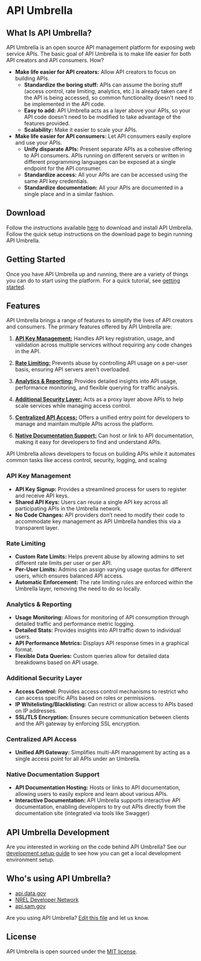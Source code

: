 # API Umbrella

## What Is API Umbrella?

API Umbrella is an open source API management platform for exposing web service APIs. The basic goal of API Umbrella is to make life easier for both API creators and API consumers. How?

* **Make life easier for API creators:** Allow API creators to focus on building APIs.
  * **Standardize the boring stuff:** APIs can assume the boring stuff (access control, rate limiting, analytics, etc.) is already taken care if the API is being accessed, so common functionality doesn't need to be implemented in the API code.
  * **Easy to add:** API Umbrella acts as a layer above your APIs, so your API code doesn't need to be modified to take advantage of the features provided.
  * **Scalability:** Make it easier to scale your APIs.
* **Make life easier for API consumers:** Let API consumers easily explore and use your APIs.
  * **Unify disparate APIs:** Present separate APIs as a cohesive offering to API consumers. APIs running on different servers or written in different programming languages can be exposed at a single endpoint for the API consumer.
  * **Standardize access:** All your APIs are can be accessed using the same API key credentials.
  * **Standardize documentation:** All your APIs are documented in a single place and in a similar fashion.

## Download
Follow the instructions available [here](https://api-umbrella.readthedocs.io/en/latest/getting-started.html#) to download and install API Umbrella. Follow the quick setup instructions on the download page to begin running API Umbrella.

## Getting Started

Once you have API Umbrella up and running, there are a variety of things you can do to start using the platform. For a quick tutorial, see [getting started](https://api-umbrella.readthedocs.io/en/latest/getting-started.html#quick-tutorial).

## Features
API Umbrella brings a range of features to simplify the lives of API creators and consumers. The primary features offered by API Umbrella are:

1. [**API Key Management:**](#api-key-management) Handles API key registration, usage, and validation across multiple services without requiring any code changes in the API.

2. [**Rate Limiting:**](#rate-limiting) Prevents abuse by controlling API usage on a per-user basis, ensuring API servers aren't overloaded.

3. [**Analytics & Reporting:**](#analytics--reporting) Provides detailed insights into API usage, performance monitoring, and flexible querying for traffic analysis.

4. [**Additional Security Layer:**](#additional-security-layer) Acts as a proxy layer above APIs to help scale services while managing access control.

5. [**Centralized API Access:**](#centralized-api-access) Offers a unified entry point for developers to manage and maintain multiple APIs across the platform.

6. [**Native Documentation Support:**](#native-documentation-support) Can host or link to API documentation, making it easy for developers to find and understand APIs.

API Umbrella allows developers to focus on building APIs while it automates common tasks like access control, security, logging, and scaling​

### API Key Management
* **API Key Signup:** Provides a streamlined process for users to register and receive API keys.
* **Shared API Keys:** Users can reuse a single API key across all participating APIs in the Umbrella network.
* **No Code Changes:** API providers don’t need to modify their code to accommodate key management as API Umbrella handles this via a transparent layer.
### Rate Limiting
* **Custom Rate Limits:** Helps prevent abuse by allowing admins to set different rate limits per user or per API.
* **Per-User Limits:** Admins can assign varying usage quotas for different users, which ensures balanced API access.
* **Automatic Enforcement:** The rate limiting rules are enforced within the Umbrella layer, removing the need to do so locally.
### **Analytics & Reporting**
* **Usage Monitoring:** Allows for monitoring of API consumption through detailed traffic and performance metric logging.
* **Detailed Stats:** Provides insights into API traffic down to individual users.
* **API Performance Metrics:** Displays API response times in a graphical format.
* **Flexible Data Queries:** Custom queries allow for detailed data breakdowns based on API usage.
### **Additional Security Layer**
* **Access Control:** Provides access control mechanisms to restrict who can access specific APIs based on roles or permissions.
* **IP Whitelisting/Blacklisting:** Can restrict or allow access to APIs based on IP addresses.
* **SSL/TLS Encryption:** Ensures secure communication between clients and the API gateway by enforcing SSL encryption.
### **Centralized API Access**
* **Unified API Gateway:** Simplifies multi-API management by acting as a single access point for all APIs under an Umbrella.
### **Native Documentation Support**
* **API Documentation Hosting:** Hosts or links to API documentation, allowing users to easily explore and learn about various APIs.
* **Interactive Documentation:** API Umbrella supports interactive API documentation, enabling developers to try out APIs directly from the documentation site (integrated via tools like Swagger)​

## API Umbrella Development

Are you interested in working on the code behind API Umbrella? See our [development setup guide](https://api-umbrella.readthedocs.org/en/latest/developer/dev-setup.html) to see how you can get a local development environment setup.

## Who's using API Umbrella?

* [api.data.gov](https://api.data.gov/)
* [NREL Developer Network](http://developer.nrel.gov/)
* [api.sam.gov](https://api.sam.gov)

Are you using API Umbrella? [Edit this file](https://github.com/NREL/api-umbrella/blob/master/README.md) and let us know.

## License

API Umbrella is open sourced under the [MIT license](https://github.com/NREL/api-umbrella/blob/master/LICENSE.txt).
